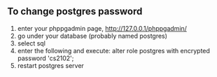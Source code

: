
To change postgres password
---------------------------
1) enter your phppgadmin page, http://127.0.0.1/phppgadmin/
2) go under your database (probably named postgres)
3) select sql
4) enter the following and execute:
alter role postgres with encrypted password 'cs2102';
5) restart postgres server

